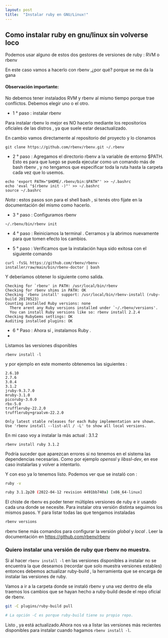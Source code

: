 ```yaml
---
layout: post
title:  "Instalar ruby en GNU/Linux!"
---
```



## Como instalar ruby en gnu/linux sin volverse loco
Podemos usar alguno de estos dos gestores de versiones de ruby : RVM o rbenv

En este caso vamos a hacerlo con rbenv ,¿por qué? porque se me da la gana

#### Observación importante: 
No debemos tener instalados RVM y rbenv al mismo tiempo porque trae conflictos. Debemos elegir uno o el otro.


* 1 ° paso : instalar rbenv

Para instalar rbenv lo mejor es NO hacerlo mediante los repositorios oficiales de las distros , ya que suele estar desactualizado.

En cambio vamos directamente al repositorio del proyecto y lo clonamos


```git
git clone https://github.com/rbenv/rbenv.git ~/.rbenv
```

* 2 ° paso : Agregamos el directorio rbenv a la variable de entorno $PATH.
Esto es para que luego se pueda ejecutar como un comando más de bash rbenv , y no tengamos que especificar toda la ruta hasta la carpeta cada vez que lo usemos.

```git
echo 'export PATH="$HOME/.rbenv/bin:$PATH"' >> ~/.bashrc 
echo 'eval "$(rbenv init -)"' >> ~/.bashrc 
source ~/.bashrc
```

*Nota* : estos pasos son para el shell bash , si tenés otro fijate en la documentación del mismo como hacerlo.

* 3 ° paso : Configuramos rbenv 

```git
~/.rbenv/bin/rbenv init
```

* 4 ° paso : Reiniciamos la terminal . Cerramos y la abrimos nuevamente para que tomen efecto los cambios.
- 5 ° paso : Verificamos que la instalación haya sido exitosa con el siguiente comando

```git
curl -fsSL https://github.com/rbenv/rbenv-installer/raw/main/bin/rbenv-doctor | bash
```
Y deberíamos obtener lo siguiente como salida.

```git
Checking for `rbenv' in PATH: /usr/local/bin/rbenv
Checking for rbenv shims in PATH: OK
Checking `rbenv install' support: /usr/local/bin/rbenv-install (ruby-build 20170523)
Counting installed Ruby versions: none
  There arent any Ruby versions installed under `~/.rbenv/versions'.
  You can install Ruby versions like so: rbenv install 2.2.4
Checking RubyGems settings: OK
Auditing installed plugins: OK
```

- 6 ° Paso : Ahora sí , instalamos Ruby . 
- 
 Listamos las versiones disponibles 
 ```git
 rbenv install -l
```
y por ejemplo en este momento obtenemos las siguientes : 

```git
2.6.10
2.7.6
3.0.4
3.1.2
jruby-9.3.7.0
mruby-3.1.0
picoruby-3.0.0
rbx-5.0
truffleruby-22.2.0
truffleruby+graalvm-22.2.0

Only latest stable releases for each Ruby implementation are shown.
Use 'rbenv install --list-all / -L' to show all local versions.
```
En mi caso voy a instalar la más actual : 3.1.2

```git
rbenv install ruby 3.1.2
```

Podría suceder que aparezcan errores si no tenemos en el sistema las dependencias necesarias. Como por ejemplo *openssl* y *libssl-dev*, en ese caso instalarlas y volver a intentarlo.

Y con eso ya lo tenemos listo. Podemos ver que se instaló con : 

```bash
ruby -v
```
```bash
ruby 3.1.2p20 (2022-04-12 revision 4491bb740a) [x86_64-linux]
```

El chiste de rbenv es poder tener múltiples versiones de ruby e ir usando cada una donde se necesite. Para instalar otra versión distinta seguimos los mismos pasos. Y para listar todas las que tengamos instaladas

```bash
rbenv versions
```

rbenv tiene más comandos para configurar la versión *global* y *local* . Leer la documentación en https://github.com/rbenv/rbenv

### Quiero instalar una versión de ruby que rbenv no muestra.

Si al hacer `rbenv install -l` en las versiones disponibles a instalar no se encuentra la que deseamos (recordar que solo muestra versiones estables) entonces debemos actualizar ruby-build , la herramienta que se encarga de instalar las versiones de ruby.

Vamos a ir a la carpeta donde se instaló rbenv y una vez dentro de ella traemos los cambios que se hayan hecho a ruby-build desde el repo oficial de rbenv.

```sh
git -C plugins/ruby-build pull

# La opción -C es porque ruby-build tiene su propio repo.
```

Listo , ya está actualizado.Ahora nos va a listar las versiones más recientes disponibles para instalar cuando hagamos `rbenv install -l`.


